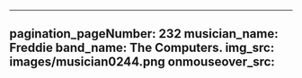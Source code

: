 ------
pagination_pageNumber: 232
musician_name: Freddie
band_name: The Computers.
img_src: images/musician0244.png
onmouseover_src: 
------